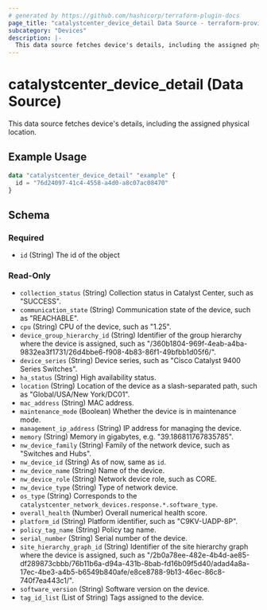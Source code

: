 ```yaml
---
# generated by https://github.com/hashicorp/terraform-plugin-docs
page_title: "catalystcenter_device_detail Data Source - terraform-provider-catalystcenter"
subcategory: "Devices"
description: |-
  This data source fetches device's details, including the assigned physical location.
---
```


# catalystcenter_device_detail (Data Source)

This data source fetches device's details, including the assigned physical location.

## Example Usage

```terraform
data "catalystcenter_device_detail" "example" {
  id = "76d24097-41c4-4558-a4d0-a8c07ac08470"
}
```

<!-- schema generated by tfplugindocs -->
## Schema

### Required

- `id` (String) The id of the object

### Read-Only

- `collection_status` (String) Collection status in Catalyst Center, such as "SUCCESS".
- `communication_state` (String) Communication state of the device, such as "REACHABLE".
- `cpu` (String) CPU of the device, such as "1.25".
- `device_group_hierarchy_id` (String) Identifier of the group hierarchy where the device is assigned, such as "/360b1804-969f-4eab-a4ba-9832ea3f1731/26d4bbe6-f908-4b83-86f1-49bfbb1d05f6/".
- `device_series` (String) Device series, such as "Cisco Catalyst 9400 Series Switches".
- `ha_status` (String) High availability status.
- `location` (String) Location of the device as a slash-separated path, such as "Global/USA/New York/DC01".
- `mac_address` (String) MAC address.
- `maintenance_mode` (Boolean) Whether the device is in maintenance mode.
- `management_ip_address` (String) IP address for managing the device.
- `memory` (String) Memory in gigabytes, e.g. "39.186811767835785".
- `nw_device_family` (String) Family of the network device, such as "Switches and Hubs".
- `nw_device_id` (String) As of now, same as `id`.
- `nw_device_name` (String) Name of the device.
- `nw_device_role` (String) Network device role, such as CORE.
- `nw_device_type` (String) Type of network device.
- `os_type` (String) Corresponds to the `catalystcenter_network_devices.response.*.software_type`.
- `overall_health` (Number) Overall numerical health score.
- `platform_id` (String) Platform identifier, such as "C9KV-UADP-8P".
- `policy_tag_name` (String) Policy tag name.
- `serial_number` (String) Serial number of the device.
- `site_hierarchy_graph_id` (String) Identifier of the site hierarchy graph where the device is assigned, such as "/2b0a78ee-482e-4b4d-ae85-df289873cbbb/76b11b6a-d94a-431b-8bab-fd16b09f5d40/adad4a8a-17ec-4be3-a4b5-b6549b840afe/e8ce8788-9b13-46ec-86c8-740f7ea443c1/".
- `software_version` (String) Software version on the device.
- `tag_id_list` (List of String) Tags assigned to the device.
